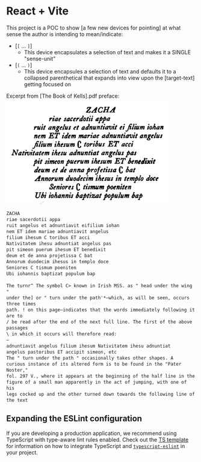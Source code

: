 # React + Vite

This project is a POC to show [a few new devices for pointing] at what sense the author is intending to mean/indicate:
- [`[` ... `]`]
  - This device encapsulates a selection of text and makes it a SINGLE "sense-unit"
- [`(` ... `)`]
  - This device encapsules a selection of text and defaults it to a collapsed parenthetical that expands into view upon the [target-text] getting focused on

Excerpt from [The Book of Kells].pdf preface:
![img.png](img.png)

```
ZACHA
riae sacerdotii appa
ruit angelus et adnuntiavit eifilium iohan
nem ET idem mariae adnuntiavit angelus
filium ihesum C toribus ET acci
Nativitatem ihesu adnuntiat angelus pas
pit simeon puerum ihesum ET benedixit
deum et de anna projetissa C bat
Annorum duodecim ihesus in templo doce
Seniores C tismum poeniten
Ubi iohannis baptizat populum bap

The turnr^ The symbol C> known in Irish MSS. as " head under the wing "
under the] or " turn under the path'*—which, as will be seen, occurs three times
path. ! on this page—indicates that the words immediately following it are to
/ be read after the end of the next full line. The first of the above passages
\ in which it occurs will therefore read:
—
adnuntiavit angelus filium ihesum Nativitatem ihesu adnuntiat
angelus pastoribus ET accipit simeon, etc
The " turn under the path " occasionally takes other shapes. A
curious instance of its altered form is to be found in the "Pater Noster,"
fol. 297 V., where it appears at the beginning of the half line in the
figure of a small man apparently in the act of jumping, with one of his
legs cocked up and the other turned down towards the following line of
the text
```

## Expanding the ESLint configuration

If you are developing a production application, we recommend using TypeScript with type-aware lint rules enabled. Check
out the [TS template](https://github.com/vitejs/vite/tree/main/packages/create-vite/template-react-ts) for information
on how to integrate TypeScript and [`typescript-eslint`](https://typescript-eslint.io) in your project.
